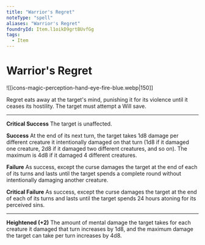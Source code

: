 ```yaml
---
title: "Warrior's Regret"
noteType: "spell"
aliases: "Warrior's Regret"
foundryId: Item.l1oikD9grtBUvfGg
tags:
  - Item
---
```


# Warrior's Regret
![[icons-magic-perception-hand-eye-fire-blue.webp|150]]

Regret eats away at the target's mind, punishing it for its violence until it ceases its hostility. The target must attempt a Will save.

* * *

**Critical Success** The target is unaffected.

**Success** At the end of its next turn, the target takes 1d8 damage per different creature it intentionally damaged on that turn (1d8 if it damaged one creature, 2d8 if it damaged two different creatures, and so on). The maximum is 4d8 if it damaged 4 different creatures.

**Failure** As success, except the curse damages the target at the end of each of its turns and lasts until the target spends a complete round without intentionally damaging another creature.

**Critical Failure** As success, except the curse damages the target at the end of each of its turns and lasts until the target spends 24 hours atoning for its perceived sins.

* * *

**Heightened (+2)** The amount of mental damage the target takes for each creature it damaged that turn increases by 1d8, and the maximum damage the target can take per turn increases by 4d8.
